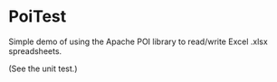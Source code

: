 # PoiTest
Simple demo of using the Apache POI library to read/write Excel .xlsx spreadsheets.

(See the unit test.)
